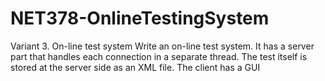 # NET378-OnlineTestingSystem
Variant 3. On-line test system
Write an on-line test system. It has a server part that handles each connection in a separate thread. The test itself is stored at the server side as an XML file. The client has a GUI
